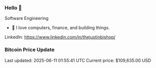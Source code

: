 ### Hello 🤙  

Software Engineering

- 🔭 I love computers, finance, and building things.
  
LinkedIn: https://www.linkedin.com/in/thejustinbishop/  








































































































































































































































































































































































































































































































































































































































































































### Bitcoin Price Update
Last updated: 2025-06-11 01:55:41 UTC
Current price: $109,635.00 USD
